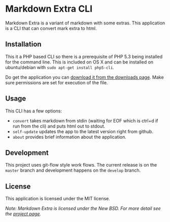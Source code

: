 # Markdown Extra CLI

Markdown Extra is a variant of markdown with some extras. This application is a CLI that can convert mark extra to html.

## Installation
This it a PHP based CLI so there is a prerequisite of PHP 5.3 being installed for the command line. This is included on OS X and can be installed on ubuntu/debian with `sudo apt-get install php5-cli`.

Do get the application you can [download it from the downloads page](https://github.com/downloads/mattfarina/markdown-extra/markdown-extra). Make sure permissions are set for execution of the file.

## Usage
This CLI has a few options:

- `convert` takes markdown from stdin (waiting for EOF which is ctrl+d if run from the cli) and puts html out to stdout.
- `self-update` updates the app to the latest version right from github.
- `about` provides brief information about the application.

## Development
This project uses git-flow style work flows. The current release is on the `master` branch and development happens on the `develop` branch.

## License
This application is licensed under the MIT license.

_Note: Markdown Extra is licensed under the New BSD. For more detail see the [project page](https://github.com/dflydev/dflydev-markdown)._